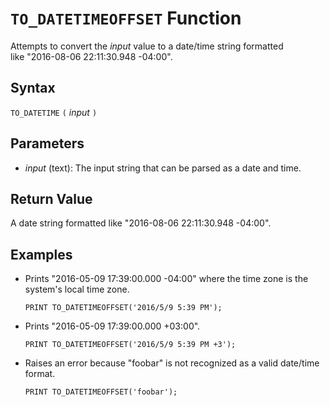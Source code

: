 # `TO_DATETIMEOFFSET` Function

Attempts to convert the *input* value to a date/time string formatted like "2016-08-06 22:11:30.948 -04:00".

## Syntax

`TO_DATETIME` `(` *input* `)`

## Parameters

- *input* (text): The input string that can be parsed as a date and time.

## Return Value

A date string formatted like "2016-08-06 22:11:30.948 -04:00".

## Examples

- Prints "2016-05-09 17:39:00.000 -04:00" where the time zone is the system's local time zone.

    ```
    PRINT TO_DATETIMEOFFSET('2016/5/9 5:39 PM');
    ```

- Prints "2016-05-09 17:39:00.000 +03:00".

    ```
    PRINT TO_DATETIMEOFFSET('2016/5/9 5:39 PM +3');
    ```

- Raises an error because "foobar" is not recognized as a valid date/time format.

    ```
    PRINT TO_DATETIMEOFFSET('foobar');
    ```
